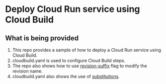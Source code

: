 # Deploy Cloud Run service using Cloud Build

## What is being provided
1. This repo provides a sample of how to deploy a Cloud Run service using Cloud Build.
2. cloudbuild.yaml is used to configure Cloud Build steps.
3. The repo also shows how to use [revision-suffix](https://cloud.google.com/sdk/gcloud/reference/run/deploy#--revision-suffix) flag to modify the revision name.
4. cloudbuild.yaml also shows the use of [substitutions](https://cloud.google.com/build/docs/configuring-builds/use-bash-and-bindings-in-substitutions).
